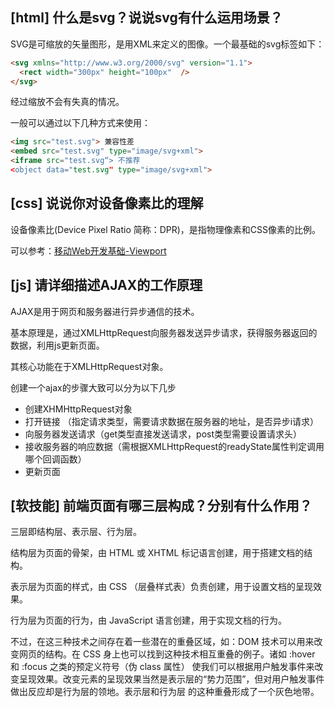 ## [html] 什么是svg？说说svg有什么运用场景？

SVG是可缩放的矢量图形，是用XML来定义的图像。一个最基础的svg标签如下：

```html
<svg xmlns="http://www.w3.org/2000/svg" version="1.1">
  <rect width="300px" height="100px"  />
</svg>
```

经过缩放不会有失真的情况。

一般可以通过以下几种方式来使用：

```html
<img src="test.svg"> 兼容性差
<embed src="test.svg" type="image/svg+xml">
<iframe src="test.svg“> 不推荐
<object data="test.svg" type="image/svg+xml">

```

## [css] 说说你对设备像素比的理解

设备像素比(Device Pixel Ratio 简称：DPR)，是指物理像素和CSS像素的比例。

可以参考：[移动Web开发基础-Viewport](https://blog.csdn.net/u013778905/article/details/78073566)


## [js] 请详细描述AJAX的工作原理

AJAX是用于网页和服务器进行异步通信的技术。

基本原理是，通过XMLHttpRequest向服务器发送异步请求，获得服务器返回的数据，利用js更新页面。

其核心功能在于XMLHttpRequest对象。

创建一个ajax的步骤大致可以分为以下几步

* 创建XHMHttpRequest对象
* 打开链接 （指定请求类型，需要请求数据在服务器的地址，是否异步i请求）
* 向服务器发送请求（get类型直接发送请求，post类型需要设置请求头）
* 接收服务器的响应数据（需根据XMLHttpRequest的readyState属性判定调用哪个回调函数）
* 更新页面

## [软技能] 前端页面有哪三层构成？分别有什么作用？

三层即结构层、表示层、行为层。

结构层为页面的骨架，由 HTML 或 XHTML 标记语言创建，用于搭建文档的结构。

表示层为页面的样式，由 CSS （层叠样式表）负责创建，用于设置文档的呈现效果。

行为层为页面的行为，由 JavaScript 语言创建，用于实现文档的行为。

不过，在这三种技术之间存在着一些潜在的重叠区域，如：DOM 技术可以用来改变网页的结构。在 CSS 身上也可以找到这种技术相互重叠的例子。诸如 :hover 和 :focus 之类的预定义符号（伪 class 属性） 使我们可以根据用户触发事件来改变呈现效果。改变元素的呈现效果当然是表示层的“势力范围”，但对用户触发事件做出反应却是行为层的领地。表示层和行为层 的这种重叠形成了一个灰色地带。
